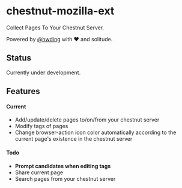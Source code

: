 # chestnut-mozilla-ext

Collect Pages To Your Chestnut Server.

Powered by [@hwding](https://github.com/hwding) with ❤ and solitude.

## Status

Currently under development.

## Features

#### Current

- Add/update/delete pages to/on/from your chestnut server
- Modify tags of pages
- Change browser-action icon color automatically according to the current page's existence in the chestnut server

#### Todo

- **Prompt candidates when editing tags**
- Share current page
- Search pages from your chestnut server
